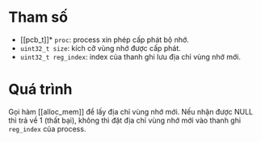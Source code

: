 # Tham số
- [[pcb_t]]* `proc`: process xin phép cấp phát bộ nhớ.
- `uint32_t size`: kích cỡ vùng nhớ được cấp phát.
- `uint32_t reg_index`: index của thanh ghi lưu địa chỉ vùng nhớ mới.
# Quá trình
Gọi hàm [[alloc_mem]] để lấy địa chỉ vùng nhớ mới. Nếu nhận được NULL thì trả về 1 (thất bại), không thì đặt địa chỉ vùng nhớ mới vào thanh ghi `reg_index` của process.